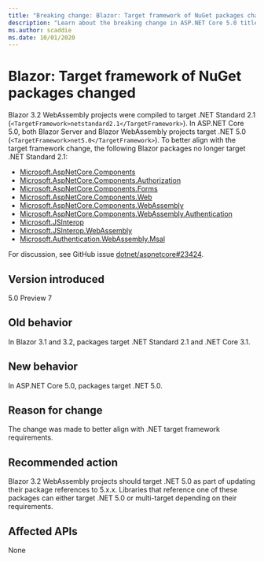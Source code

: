 ```yaml
---
title: "Breaking change: Blazor: Target framework of NuGet packages changed"
description: "Learn about the breaking change in ASP.NET Core 5.0 titled Blazor: Target framework of NuGet packages changed"
ms.author: scaddie
ms.date: 10/01/2020
---
```

# Blazor: Target framework of NuGet packages changed

Blazor 3.2 WebAssembly projects were compiled to target .NET Standard 2.1 (`<TargetFramework>netstandard2.1</TargetFramework>`). In ASP.NET Core 5.0, both Blazor Server and Blazor WebAssembly projects target .NET 5.0 (`<TargetFramework>net5.0</TargetFramework>`). To better align with the target framework change, the following Blazor packages no longer target .NET Standard 2.1:

* [Microsoft.AspNetCore.Components](https://www.nuget.org/packages/Microsoft.AspNetCore.Components)
* [Microsoft.AspNetCore.Components.Authorization](https://www.nuget.org/packages/Microsoft.AspNetCore.Components.Authorization)
* [Microsoft.AspNetCore.Components.Forms](https://www.nuget.org/packages/Microsoft.AspNetCore.Components.Forms)
* [Microsoft.AspNetCore.Components.Web](https://www.nuget.org/packages/Microsoft.AspNetCore.Components.Web)
* [Microsoft.AspNetCore.Components.WebAssembly](https://www.nuget.org/packages/Microsoft.AspNetCore.Components.WebAssembly)
* [Microsoft.AspNetCore.Components.WebAssembly.Authentication](https://www.nuget.org/packages/Microsoft.AspNetCore.Components.WebAssembly.Authentication)
* [Microsoft.JSInterop](https://www.nuget.org/packages/Microsoft.JSInterop)
* [Microsoft.JSInterop.WebAssembly](https://www.nuget.org/packages/Microsoft.JSInterop.WebAssembly)
* [Microsoft.Authentication.WebAssembly.Msal](https://www.nuget.org/packages/Microsoft.Authentication.WebAssembly.Msal)

For discussion, see GitHub issue [dotnet/aspnetcore#23424](https://github.com/dotnet/aspnetcore/issues/23424).

## Version introduced

5.0 Preview 7

## Old behavior

In Blazor 3.1 and 3.2, packages target .NET Standard 2.1 and .NET Core 3.1.

## New behavior

In ASP.NET Core 5.0, packages target .NET 5.0.

## Reason for change

The change was made to better align with .NET target framework requirements.

## Recommended action

Blazor 3.2 WebAssembly projects should target .NET 5.0 as part of updating their package references to 5.x.x. Libraries that reference one of these packages can either target .NET 5.0 or multi-target depending on their requirements.

## Affected APIs

None

<!--

### Category

ASP.NET Core

### Affected APIs

Not detectable via API analysis

-->
